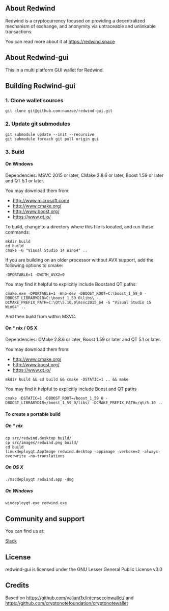 ## About Redwind

Redwind is a cryptocurrency focused on providing a decentralized mechanism of exchange, and anonymity via untraceable and unlinkable transactions.

You can read more about it at https://redwind.space
## About Redwind-gui

This in a multi platform GUI wallet for Redwind.

## Building Redwind-gui

### 1. Clone wallet sources

```
git clone git@github.com:nanzee/redwind-gui.git
```

### 2. Update git submodules

```
git submodule update --init --recursive
git submodule foreach git pull origin gui
```

### 3. Build

#### On Windows

Dependencies: MSVC 2015 or later, CMake 2.8.6 or later, Boost 1.59 or later and QT 5.1 or later.

You may download them from:

* http://www.microsoft.com/
* http://www.cmake.org/
* http://www.boost.org/
* https://www.qt.io/

To build, change to a directory where this file is located, and run these commands:
```
mkdir build
cd build
cmake -G "Visual Studio 14 Win64" ..
```

If you are building on an older processor without AVX support, add the following options to cmake:
```
-DPORTABLE=1 -DWITH_AVX2=0
```

You may find it helpful to explicitly include Boostand QT paths:
```
cmake.exe -DPORTABLE=1 -Wno-dev -DBOOST_ROOT=C:\boost_1_59_0 -DBOOST_LIBRARYDIR=C:\boost_1_59_0\libs\ -DCMAKE_PREFIX_PATH=C:\Qt\5.10.0\msvc2015_64 -G "Visual Studio 15 Win64" ..
```

And then build from within MSVC.

#### On * nix / OS X

Dependencies: CMake 2.8.6 or later, Boost 1.59 or later and QT 5.1 or later.

You may download them from:

* http://www.cmake.org/
* http://www.boost.org/
* https://www.qt.io/

```
mkdir build && cd build && cmake -DSTATIC=1 .. && make
```

You may find it helpful to explicitly include Boost and QT paths
```
cmake -DSTATIC=1 -DBOOST_ROOT=/boost_1_59_0 -DBOOST_LIBRARYDIR=/boost_1_59_0/libs/ -DCMAKE_PREFIX_PATH=/qt/5.10 ..
```

#### To create a portable build

##### On * nix

```
cp src/redwind.desktop build/
cp src/images/redwind.png build/
cd build
linuxdeployqt.AppImage redwind.desktop -appimage -verbose=2 -always-overwrite -no-translations
```

##### On OS X

```
./macdeployqt redwind.app -dmg
```

##### On Windows

```
windeployqt.exe redwind.exe
```

## Community and support

You can find us at:

[Slack](https://join.slack.com/t/hackatoncriptomoneda/shared_invite/enQtMzM3Njc2MzUwNjkwLTY4Yjc1NTg4OTFkM2I5MzhlMGRkMGZlYzIwYTk0OGJmYWQ2MzI2NmE4ZDk5NWEwMDY0NWU1MzY3MGI2NTQ2ZDc)

## License

redwind-gui is licensed under the GNU Lesser General Public License v3.0

## Credits

Based on https://github.com/valiant1x/intensecoinwallet/ and https://github.com/cryptonotefoundation/cryptonotewallet
